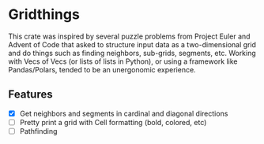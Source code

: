 # Gridthings

This crate was inspired by several puzzle problems from Project Euler and Advent of Code that asked to structure input data as a two-dimensional grid and do things such as finding neighbors, sub-grids, segments, etc. Working with Vecs of Vecs (or lists of lists in Python), or using a framework like Pandas/Polars, tended to be an unergonomic experience.


## Features

 - [x] Get neighbors and segments in cardinal and diagonal directions
 - [ ] Pretty print a grid with Cell formatting (bold, colored, etc)
 - [ ] Pathfinding